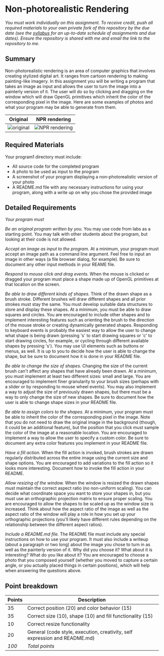 # Non-photorealistic Rendering

*You must work individually on this assignment. To receive credit, 
push all required materials to your own private fork of this 
repository by the due
date (see the [syllabus](https://bitbucket.org/msucsc441spring2016/syllabus)
for an up-to-date schedule of assignments and due dates). Ensure the
repository is shared with me and email the link to the repository to me.*

## Summary

Non-photorealistic rendering is an area of computer graphics that involves 
creating stylized digital art. It ranges from cartoon rendering to making 
painting-like imagery. In this assignment you will be writing a program that 
takes an image as input and allows the user to turn the image into a painterly 
version of it. The user will do so by clicking and dragging on the window which
will draw OpenGL primitives which inherit the color of the corresponding pixel 
in the image. Here are some examples of photos and what your program may be 
able to generate from them.

| Original                          | NPR rendering                          |
|-----------------------------------|----------------------------------------|
| ![original](https://s3-us-west-2.amazonaws.com/msucsci441programs/tom_miner.jpg) | ![NPR rendering](https://s3-us-west-2.amazonaws.com/msucsci441programs/tom_miner_npr.jpg) |

## Required Materials

Your program1 directory must include:

* All source code for the completed program
* A photo to be used as input to the program
* A screenshot of your program displaying a non-photorealistic version of your photo
* A README.md file with any necessary instructions for using your program, along with a write up on why you chose the provided image

## Detailed Requirements

*Your program must*

*Be an original program written by you.* You may use code from labs as a
starting point. You may talk with other students about the program, but looking
at their code is not allowed.

*Accept an image as input to the program.* At a minimum, your program must
accept an image path as a command line argument. Feel free to input an image
in other ways (a file browser dialog, for example). Be sure to document any
other input methods in your REAME file.

*Respond to mouse click and drag events.* When the mouse is clicked or dragged
your program must place a shape made up of OpenGL primitives at that location 
on the screen.

*Be able to draw different kinds of shapes.* Think of the drawn shape as a brush
stroke. Different brushes will draw different shapes and all prior strokes must
stay the same. You must develop suitable data structures to store and display
these shapes. At a minimum, you must be able to draw squares and circles. You
are encouraged to include other shapes and to implement interesting features
such as orienting the brush to the direction of the mouse stroke or creating
dynamically generated shapes. Responding to keyboard events is probably the 
easiest way to allow the user to change what shape is being drawn (pressing 's'
to start drawing squares or 'c' to start drawing circles, for example, or 
cycling through different available shapes by pressing 's'). You may use UI
elements such as buttons or menus, as well. It is up to you to decide how the
user is able to change the shape, but be sure to document how it is done in your
README file.

*Be able to change the size of shapes.* Changing the size of the current brush
can't affect any shapes that have already been drawn. At a minimum, you must 
implement at least two different sizes: small and large. You are encouraged to
implement finer granularity to your brush sizes (perhaps with a slider or by
responding to mouse wheel events). You may also implement a way to adjust the
size of previously drawn shapes, but there must be a way to only change the size
of new shapes. Be sure to document how the user is able to change shape sizes
in your README file.

*Be able to assign colors to the shapes.* At a minimum, your program must be
able to inherit the color of the corresponding pixel in the image. Note that
you do not need to draw the original image in the background (though, it could
be an additional feature), but the position that you click
must sample the color of the image at a reasonable location.  You are 
encouraged to implement a way to allow the user to specify a custom color. Be
sure to document any extra color features you implement in your README file.

*Have a fill action.* When the fill action is invoked, brush strokes are drawn
regularly distributed across the entire image using the current size and shape
options. You are encouraged to add variations to the fill action so it looks
more interesting. Document how to invoke the fill action in your README.

*Allow resizing of the window.* When the window is resized the drawn shapes must
maintain the correct aspect ratio (no non-uniform scaling). You can decide what
coordinate space you want to store your shapes in, but you must use an orthographic
projection matrix to ensure proper scaling. You are encouraged to allow the shapes
to be scaled up as the window size is increased. Think about how the aspect ratio
of the image as well as the aspect ratio of the window will play a role in how
you set up your orthographic projections (you'll likely have different rules
depending on the relationship between the different aspect ratios).

*Include a README.md file.* The README file must include any special instructions
on how to use your program. It must also include a writeup (about a paragraph or
two long) about the image you chose to turn in as well as the painterly version
of it. Why did you choose it? What about it is interesting? What do you like about it?
You are encouraged to choose a photo that you composed yourself (whether you
moved to capture a certain angle, or you actually placed things in certain positions),
which will help when answering the questions above.

## Point breakdown

| Points | Description |
|--------|-------------|
| 35     |  Correct position (20) and color behavior (15) |
| 35     |  Correct size (10), shape (10) and fill functionality (15) |
| 10     | Correct resize functionality |
| 20     | General (code style, execution, creativity, self expression and README.md) |
| *100*  | *Total points* |

